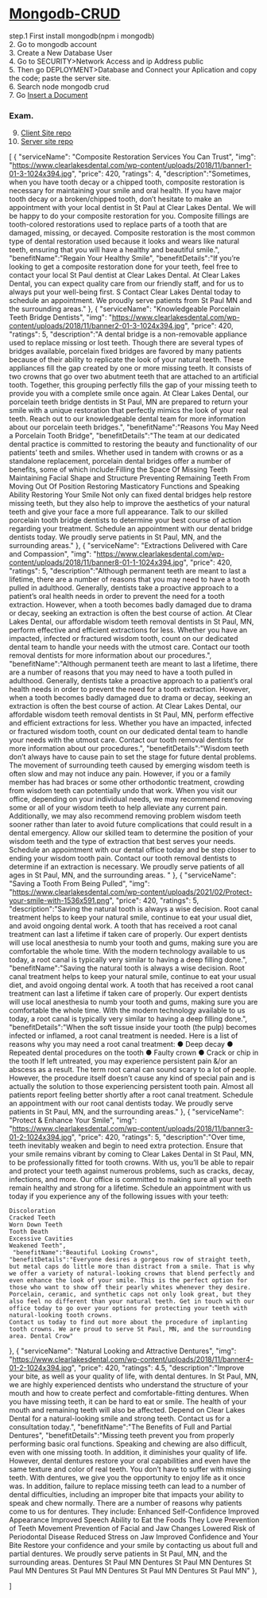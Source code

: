 # [Mongodb-CRUD](https://www.mongodb.com/docs/drivers/node/current/usage-examples/insertOne/)

step.1 First install mongodb(npm i mongodb)<br/>
2. Go to mongodb account<br/>
3. Create a New Database User<br/>
4. Go to SECURITY>Network Access and ip Address public<br/>
5. Then go DEPLOYMENT>Database and Connect your Aplication and copy the code; paste the server site.<br/>
6. Search node mongodb crud<br/>
7. Go [Insert a Document](https://www.mongodb.com/docs/drivers/node/current/usage-examples/insertOne/)<br/>
### Exam.<br/>
9. [Client Site repo](https://github.com/bipul-hossein/CRUD-Operations/)<br/>
10. [Server site repo](https://github.com/bipul-hossein/CRUD-Server)

[
  {
    "serviceName": "Composite Restoration Services You Can Trust",
    "img": "https://www.clearlakesdental.com/wp-content/uploads/2018/11/banner1-01-3-1024x394.jpg",
    "price": 420,
    "ratings": 4,
    "description":"Sometimes, when you have tooth decay or a chipped tooth, composite restoration is necessary for maintaining your smile and oral health. If you have major tooth decay or a broken/chipped tooth, don’t hesitate to make an appointment with your local dentist in St Paul at Clear Lakes Dental. We will be happy to do your composite restoration for you.
    Composite fillings are tooth-colored restorations used to replace parts of a tooth that are damaged, missing, or decayed. Composite restoration is the most common type of dental restoration used because it looks and wears like natural teeth, ensuring that you will have a healthy and beautiful smile.",
    "benefitName":"Regain Your Healthy Smile",
    "benefitDetails":"If you’re looking to get a composite restoration done for your teeth, feel free to contact your local St Paul dentist at Clear Lakes Dental. At Clear Lakes Dental, you can expect quality care from our friendly staff, and for us to always put your well-being first. S
    Contact Clear Lakes Dental today to schedule an appointment. We proudly serve patients from St Paul MN and the surrounding areas."
  },
  {
    "serviceName": "Knowledgeable Porcelain Teeth Bridge Dentists",
    "img": "https://www.clearlakesdental.com/wp-content/uploads/2018/11/banner2-01-3-1024x394.jpg",
    "price": 420,
    "ratings": 5,
    "description":"A dental bridge is a non-removable appliance used to replace missing or lost teeth. Though there are several types of bridges available, porcelain fixed bridges are favored by many patients because of their ability to replicate the look of your natural teeth. These appliances fill the gap created by one or more missing teeth. It consists of two crowns that go over two abutment teeth that are attached to an artificial tooth. Together, this grouping perfectly fills the gap of your missing teeth to provide you with a complete smile once again. At Clear Lakes Dental, our porcelain teeth bridge dentists in St Paul, MN are prepared to return your smile with a unique restoration that perfectly mimics the look of your real teeth. Reach out to our knowledgeable dental team for more information about our porcelain teeth bridges.",
    "benefitName":"Reasons You May Need a Porcelain Tooth Bridge",
    "benefitDetails":"The team at our dedicated dental practice is committed to restoring the beauty and functionality of our patients’ teeth and smiles. Whether used in tandem with crowns or as a standalone replacement, porcelain dental bridges offer a number of benefits, some of which include:Filling the Space Of Missing Teeth
    Maintaining Facial Shape and Structure
    Preventing Remaining Teeth From Moving Out Of Position
    Restoring Masticatory Functions and Speaking Ability
    Restoring Your Smile
    Not only can fixed dental bridges help restore missing teeth, but they also help to improve the aesthetics of your natural teeth and give your face a more full appearance. Talk to our skilled porcelain tooth bridge dentists to determine your best course of action regarding your treatment.
    Schedule an appointment with our dental bridge dentists today. We proudly serve patients in St Paul, MN, and the surrounding areas."
  },
  {
    "serviceName": "Extractions Delivered with Care and Compassion",
    "img": "https://www.clearlakesdental.com/wp-content/uploads/2018/11/banner8-01-1-1024x394.jpg",
    "price": 420,
    "ratings": 5,
    "description":"Although permanent teeth are meant to last a lifetime, there are a number of reasons that you may need to have a tooth pulled in adulthood. Generally, dentists take a proactive approach to a patient’s oral health needs in order to prevent the need for a tooth extraction. However, when a tooth becomes badly damaged due to drama or decay, seeking an extraction is often the best course of action.
    At Clear Lakes Dental, our affordable wisdom teeth removal dentists in St Paul, MN, perform effective and efficient extractions for less. Whether you have an impacted, infected or fractured wisdom tooth, count on our dedicated dental team to handle your needs with the utmost care. Contact our tooth removal dentists for more information about our procedures.",
    "benefitName":"Although permanent teeth are meant to last a lifetime, there are a number of reasons that you may need to have a tooth pulled in adulthood. Generally, dentists take a proactive approach to a patient’s oral health needs in order to prevent the need for a tooth extraction. However, when a tooth becomes badly damaged due to drama or decay, seeking an extraction is often the best course of action.
    At Clear Lakes Dental, our affordable wisdom teeth removal dentists in St Paul, MN, perform effective and efficient extractions for less. Whether you have an impacted, infected or fractured wisdom tooth, count on our dedicated dental team to handle your needs with the utmost care. Contact our tooth removal dentists for more information about our procedures.",
    "benefitDetails":"Wisdom teeth don’t always have to cause pain to set the stage for future dental problems. The movement of surrounding teeth caused by emerging wisdom teeth is often slow and may not induce any pain. However, if you or a family member has had braces or some other orthodontic treatment, crowding from wisdom teeth can potentially undo that work.
    When you visit our office, depending on your individual needs, we may recommend removing some or all of your wisdom teeth to help alleviate any current pain. Additionally, we may also recommend removing problem wisdom teeth sooner rather than later to avoid future complications that could result in a dental emergency. Allow our skilled team to determine the position of your wisdom teeth and the type of extraction that best serves your needs. Schedule an appointment with our dental office today and be step closer to ending your wisdom tooth pain.
    Contact our tooth removal dentists to determine if an extraction is necessary. We proudly serve patients of all ages in St Paul, MN, and the surrounding areas. "
  },
  {
    "serviceName": "Saving a Tooth From Being Pulled",
    "img": "https://www.clearlakesdental.com/wp-content/uploads/2021/02/Protect-your-smile-with-1536x591.png",
    "price": 420,
    "ratings": 5,
    "description":"Saving the natural tooth is always a wise decision. Root canal treatment helps to keep your
    natural smile, continue to eat your usual diet, and avoid ongoing dental work. A tooth that has
    received a root canal treatment can last a lifetime if taken care of properly. Our expert dentists
    will use local anesthesia to numb your tooth and gums, making sure you are comfortable the
    whole time. With the modern technology available to us today, a root canal is typically very
    similar to having a deep filling done.", 
    "benefitName":"Saving the natural tooth is always a wise decision. Root canal treatment helps to keep your
    natural smile, continue to eat your usual diet, and avoid ongoing dental work. A tooth that has
    received a root canal treatment can last a lifetime if taken care of properly. Our expert dentists
    will use local anesthesia to numb your tooth and gums, making sure you are comfortable the
    whole time. With the modern technology available to us today, a root canal is typically very
    similar to having a deep filling done.",
    "benefitDetails":"When the soft tissue inside your tooth (the pulp) becomes infected or inflamed, a root canal
    treatment is needed. Here is a list of reasons why you may need a root canal treatment:
    ● Deep decay
    ● Repeated dental procedures on the tooth
    ● Faulty crown
    ● Crack or chip in the tooth
    If left untreated, you may experience persistent pain &/or an abscess as a result. The term root
    canal can sound scary to a lot of people. However, the procedure itself doesn’t cause any kind
    of special pain and is actually the solution to those experiencing persistent tooth pain. Almost all
    patients report feeling better shortly after a root canal treatment.
    Schedule an appointment with our root canal dentists today. We proudly serve patients in St Paul, MN, and the surrounding areas."
  },
  {
    "serviceName": "Protect & Enhance Your Smile",
    "img": "https://www.clearlakesdental.com/wp-content/uploads/2018/11/banner3-01-2-1024x394.jpg",
    "price": 420,
    "ratings": 5,
    "description":"Over time, teeth inevitably weaken and begin to need extra protection. Ensure that your smile remains vibrant by coming to Clear Lakes Dental in St Paul, MN, to be professionally fitted for tooth crowns. With us, you’ll be able to repair and protect your teeth against numerous problems, such as cracks, decay, infections, and more. Our office is committed to making sure all your teeth remain healthy and strong for a lifetime. Schedule an appointment with us today if you experience any of the following issues with your teeth:

    Discoloration
    Cracked Teeth
    Worn Down Teeth
    Tooth Death
    Excessive Cavities
    Weakened Teeth",
     "benefitName":"Beautiful Looking Crowns",
    "benefitDetails":"Everyone desires a gorgeous row of straight teeth, but metal caps do little more than distract from a smile. That is why we offer a variety of natural-looking crowns that blend perfectly and even enhance the look of your smile. This is the perfect option for those who want to show off their pearly whites whenever they desire. Porcelain, ceramic, and synthetic caps not only look great, but they also feel no different than your natural teeth. Get in touch with our office today to go over your options for protecting your teeth with natural-looking tooth crowns.
    Contact us today to find out more about the procedure of implanting tooth crowns. We are proud to serve St Paul, MN, and the surrounding area. Dental Crow"
  },
  {
    "serviceName": "Natural Looking and Attractive Dentures",
    "img": "https://www.clearlakesdental.com/wp-content/uploads/2018/11/banner4-01-2-1024x394.jpg",
    "price": 420,
    "ratings": 4.5,
    "description":"Improve your bite, as well as your quality of life, with dental dentures. In St Paul, MN, we are highly experienced dentists who understand the structure of your mouth and how to create perfect and comfortable-fitting dentures. When you have missing teeth, it can be hard to eat or smile. The health of your mouth and remaining teeth will also be affected. Depend on Clear Lakes Dental for a natural-looking smile and strong teeth. Contact us for a consultation today.",
     "benefitName":"The Benefits of Full and Partial Dentures",
    "benefitDetails":"Missing teeth prevent you from properly performing basic oral functions. Speaking and chewing are also difficult, even with one missing tooth. In addition, it diminishes your quality of life. However, dental dentures restore your oral capabilities and even have the same texture and color of real teeth. You don’t have to suffer with missing teeth. With dentures, we give you the opportunity to enjoy life as it once was.
    In addition, failure to replace missing teeth can lead to a number of dental difficulties, including an improper bite that impacts your ability to speak and chew normally. There are a number of reasons why patients come to us for dentures. They include:
    Enhanced Self-Confidence
    Improved Appearance
    Improved Speech
    Ability to Eat the Foods They Love
    Prevention of Teeth Movement
    Prevention of Facial and Jaw Changes
    Lowered Risk of Periodontal Disease
    Reduced Stress on Jaw
    Improved Confidence and Your Bite
    Restore your confidence and your smile by contacting us about full and partial dentures. We proudly serve patients in St Paul, MN, and the surrounding areas. Dentures St Paul MN Dentures St Paul MN Dentures St Paul MN Dentures St Paul MN Dentures St Paul MN Dentures St Paul MN"
  },
  
]
